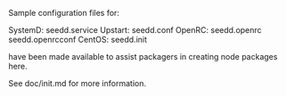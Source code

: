 Sample configuration files for:

SystemD: seedd.service
Upstart: seedd.conf
OpenRC:  seedd.openrc
         seedd.openrcconf
CentOS:  seedd.init

have been made available to assist packagers in creating node packages here.

See doc/init.md for more information.
